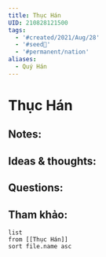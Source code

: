 ```yaml
---
title: Thục Hán
UID: 210828121500
tags:
  - '#created/2021/Aug/28'
  - '#seed🥜'
  - '#permanent/nation'
aliases:
  - Quý Hán
---
```

# Thục Hán

## Notes:


## Ideas & thoughts:

## Questions:


## Tham khảo:
```dataview
list
from [[Thục Hán]]
sort file.name asc
```